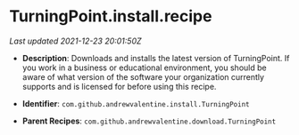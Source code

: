 # TurningPoint.install.recipe

_Last updated 2021-12-23 20:01:50Z_

- **Description**: Downloads and installs the latest version of TurningPoint. If you work in a business or educational environment, you should be aware of what version of the software your organization currently supports and is licensed for before using this recipe.

- **Identifier**: `com.github.andrewvalentine.install.TurningPoint`

- **Parent Recipes**: `com.github.andrewvalentine.download.TurningPoint`
